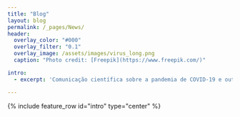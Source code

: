 ```yaml
---
title: "Blog"
layout: blog
permalink: /_pages/News/
header:
  overlay_color: "#000"
  overlay_filter: "0.1"
  overlay_image: /assets/images/virus_long.png
  caption: "Photo credit: [Freepik](https://www.freepik.com/)"

intro: 
  - excerpt: 'Comunicação científica sobre a pandemia de COVID-19 e outras emergências em saúde.'

---
```


{% include feature_row id="intro" type="center" %}
